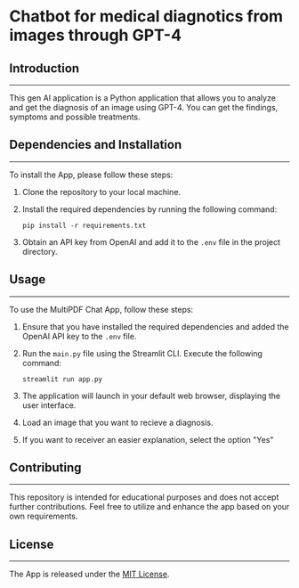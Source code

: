 # Chatbot for medical diagnotics from images through GPT-4

## Introduction
------------
This gen AI application is a Python application that allows you to analyze and get the diagnosis of an image using GPT-4. You can get the findings, symptoms and possible treatments. 


## Dependencies and Installation
----------------------------
To install the App, please follow these steps:

1. Clone the repository to your local machine.

2. Install the required dependencies by running the following command:
   ```
   pip install -r requirements.txt
   ```

3. Obtain an API key from OpenAI and add it to the `.env` file in the project directory.

## Usage
-----
To use the MultiPDF Chat App, follow these steps:

1. Ensure that you have installed the required dependencies and added the OpenAI API key to the `.env` file.

2. Run the `main.py` file using the Streamlit CLI. Execute the following command:
   ```
   streamlit run app.py
   ```

3. The application will launch in your default web browser, displaying the user interface.

4. Load an image that you want to recieve a diagnosis. 

5. If you want to receiver an easier explanation, select the option "Yes"

## Contributing
------------
This repository is intended for educational purposes and does not accept further contributions. Feel free to utilize and enhance the app based on your own requirements.

## License
-------
The App is released under the [MIT License](https://opensource.org/licenses/MIT).

